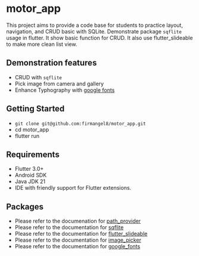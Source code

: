 # motor_app

This project aims to provide a code base for students to practice layout, navigation, and CRUD basic with SQLite. Demonstrate package `sqflite` usage in flutter. It show basic function for CRUD. It also use flutter_slideable to make more clean list view.

## Demonstration features
- CRUD with `sqflite`
- Pick image from camera and gallery
- Enhance Typhography with [google fonts](https://fonts.google.com) 

## Getting Started
- `git clone git@github.com:firmangel8/motor_app.git`
- cd motor_app
- flutter run

## Requirements
- Flutter 3.0+
- Android SDK
- Java JDK 21
- IDE with friendly support for Flutter extensions.

## Packages
- Please refer to the documenation for [path_provider](https://pub.dev/packages/path_provider)
- Please refer to the documentation for [sqflite](https://pub.dev/packages/sqflite)
- Please refer to the documentation for [flutter_slideable](https://pub.dev/packages/flutter_slidable)
- Please refer to the documentation for [image_picker](https://pub.dev/packages/image_picker)
- Please refer to the documentation for [google_fonts](https://pub.dev/packages/google_fonts)
